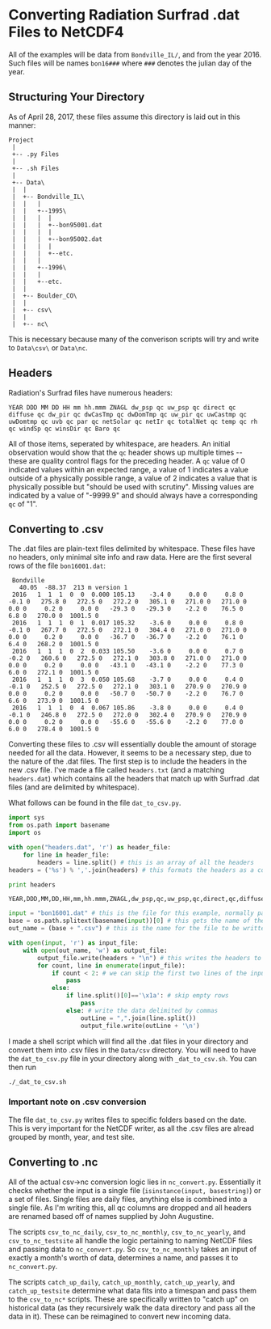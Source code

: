 
# Converting Radiation Surfrad .dat Files to NetCDF4

All of the examples will be data from `Bondville_IL/`, and from the year 2016. Such files will be names `bon16###` where `###` denotes the julian day of the year. 

## Structuring Your Directory

As of April 28, 2017, these files assume this directory is laid out in this manner:

    Project
     |
     +-- .py Files
     |
     +-- .sh Files
     |    
     +-- Data\
     |  |  
     |  +-- Bondville_IL\
     |  |   |
     |  |   +--1995\
     |  |   |  |
     |  |   |  +--bon95001.dat
     |  |   |  |
     |  |   |  +--bon95002.dat
     |  |   |  |
     |  |   |  +--etc.
     |  |   |
     |  |   +--1996\
     |  |   |
     |  |   +--etc.
     |  |
     |  +-- Boulder_CO\
     |  |
     |  +-- csv\
     |  |
     |  +-- nc\

This is necessary because many of the converison scripts will try and write to `Data\csv\` or `Data\nc`.

## Headers

Radiation's Surfrad files have numerous headers:

    YEAR DDD MM DD HH mm hh.mmm ZNAGL dw_psp qc uw_psp qc direct qc diffuse qc dw_pir qc dwCasTmp qc dwDomTmp qc uw_pir qc uwCastmp qc uwDomtmp qc uvb qc par qc netSolar qc netIr qc totalNet qc temp qc rh qc windSp qc winsDir qc Baro qc
    
All of those items, seperated by whitespace, are headers. An initial observation would show that the `qc` header shows up multiple times -- these are quality control flags for the preceding header. A `qc` value of 0 indicated values within an expected range, a value of 1 indicates a value outside of a physically possible range, a value of 2 indicates a value that is physically possible but "should be used with scrutiny". Missing values are indicated by a value of "-9999.9" and should always have a corresponding `qc` of "1".

## Converting to .csv

The .dat files are plain-text files delimited by whitespace. These files have no headers, only minimal site info and raw data. Here are the first several rows of the file `bon16001.dat`:

     Bondville
       40.05  -88.37  213 m version 1
     2016   1  1  1  0  0  0.000 105.13    -3.4 0     0.0 0     0.8 0    -0.1 0   275.8 0   272.5 0   272.2 0   305.1 0   271.0 0   271.0 0     0.0 0     0.2 0     0.0 0   -29.3 0   -29.3 0    -2.2 0    76.5 0     6.8 0   270.0 0  1001.5 0
     2016   1  1  1  0  1  0.017 105.32    -3.6 0     0.0 0     0.8 0    -0.1 0   267.7 0   272.5 0   272.1 0   304.4 0   271.0 0   271.0 0     0.0 0     0.2 0     0.0 0   -36.7 0   -36.7 0    -2.2 0    76.1 0     6.4 0   268.2 0  1001.5 0
     2016   1  1  1  0  2  0.033 105.50    -3.6 0     0.0 0     0.7 0    -0.2 0   260.6 0   272.5 0   272.1 0   303.8 0   271.0 0   271.0 0     0.0 0     0.2 0     0.0 0   -43.1 0   -43.1 0    -2.2 0    77.3 0     6.0 0   272.1 0  1001.5 0
     2016   1  1  1  0  3  0.050 105.68    -3.7 0     0.0 0     0.4 0    -0.1 0   252.5 0   272.5 0   272.1 0   303.1 0   270.9 0   270.9 0     0.0 0     0.2 0     0.0 0   -50.7 0   -50.7 0    -2.2 0    76.7 0     6.6 0   273.9 0  1001.5 0
     2016   1  1  1  0  4  0.067 105.86    -3.8 0     0.0 0     0.4 0    -0.1 0   246.8 0   272.5 0   272.0 0   302.4 0   270.9 0   270.9 0     0.0 0     0.2 0     0.0 0   -55.6 0   -55.6 0    -2.2 0    77.0 0     6.0 0   278.4 0  1001.5 0

Converting these files to .csv will essentially double the amount of storage needed for all the data. However, it seems to be a necessary step, due to the nature of the .dat files. The first step is to include the headers in the new .csv file. I've made a file called `headers.txt` (and a matching `headers.dat`) which contains all the headers that match up with Surfrad .dat files (and are delimited by whitespace).

What follows can be found in the file `dat_to_csv.py`.


```python
import sys
from os.path import basename
import os
```


```python
with open("headers.dat", 'r') as header_file:
    for line in header_file:
        headers = line.split() # this is an array of all the headers
headers = ('%s') % ','.join(headers) # this formats the headers as a comma-delimited string

print headers
```

    YEAR,DDD,MM,DD,HH,mm,hh.mmm,ZNAGL,dw_psp,qc,uw_psp,qc,direct,qc,diffuse,qc,dw_pir,qc,dwCasTmp,qc,dwDomTmp,qc,uw_pir,qc,uwCastmp,qc,uwDomtmp,qc,uvb,qc,par,qc,netSolar,qc,netIr,qc,totalNet,qc,temp,qc,rh,qc,windSp,qc,winsDir,qc,Baro,qc



```python
input = "bon16001.dat" # this is the file for this example, normally passed in via command line
base = os.path.splitext(basename(input))[0] # this gets the name of the file (e.g "bon16001.dat" -> "bon16001")
out_name = (base + ".csv") # this is the name for the file to be written

with open(input, 'r') as input_file:
    with open(out_name, 'w') as output_file:
        output_file.write(headers + "\n") # this writes the headers to the new file
        for count, line in enumerate(input_file):
            if count < 2: # we can skip the first two lines of the input
                pass
            else:
                if line.split()[0]=='\x1a': # skip empty rows
                    pass
                else: # write the data delimited by commas
                    outLine = ",".join(line.split())
                    output_file.write(outLine + '\n')
```

I made a shell script which will find all the .dat files in your directory and convert them into .csv files in the `Data/csv` directory. You will need to have the `dat_to_csv.py` file in your directory along with `_dat_to_csv.sh`. You can then run

    ./_dat_to_csv.sh


### Important note on .csv conversion

The file `dat_to_csv.py` writes files to specific folders based on the date. This is very important for the NetCDF writer, as all the .csv files are alread grouped by month, year, and test site.

## Converting to .nc

All of the actual csv->nc conversion logic lies in `nc_convert.py`. Essentially it checks whether the input is a single file (`isinstance(input, basestring)`) or a set of files. Single files are daily files, anything else is combined into a single file. As I'm writing this, all qc columns are dropped and all headers are renamed based off of names supplied by John Augustine. 

The scripts `csv_to_nc_daily`, `csv_to_nc_monthly`, `csv_to_nc_yearly`, and `csv_to_nc_testsite` all handle the logic pertaining to naming NetCDF files and passing data to `nc_convert.py`. So `csv_to_nc_monthly` takes an input of exactly a month's worth of data, determines a name, and passes it to `nc_convert.py`.

The scripts `catch_up_daily`, `catch_up_monthly`, `catch_up_yearly`, and `catch_up_testsite` determine what data fits into a timespan and pass them to the `csv_to_nc*` scripts. These are specifically written to "catch up" on historical data (as they recursively walk the data directory and pass all the data in it). These can be reimagined to convert new incoming data.
